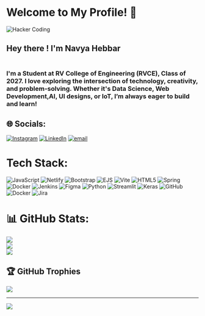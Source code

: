 # Welcome to My Profile! 🚀

![Hacker Coding](https://media.giphy.com/media/qgQUggAC3Pfv687qPC/giphy.gif)

## Hey there ! I'm Navya Hebbar
### <br>I'm a Student at RV College of Engineering (RVCE), Class of 2027. I love exploring the intersection of technology, creativity, and problem-solving. Whether it's Data Science, Web Development,AI, UI designs, or IoT, I’m always eager to build and learn!


## 🌐 Socials:
[![Instagram](https://img.shields.io/badge/Instagram-%23E4405F.svg?logo=Instagram&logoColor=white)](https://instagram.com/navya_hebbar3) [![LinkedIn](https://img.shields.io/badge/LinkedIn-%230077B5.svg?logo=linkedin&logoColor=white)](https://linkedin.com/in/navya-hebbar-8413bb325) [![email](https://img.shields.io/badge/Email-D14836?logo=gmail&logoColor=white)](mailto:navyahebbar032005@gmail.com) 

# Tech Stack:
![JavaScript](https://img.shields.io/badge/javascript-%23323330.svg?style=for-the-badge&logo=javascript&logoColor=%23F7DF1E) ![Netlify](https://img.shields.io/badge/netlify-%23000000.svg?style=for-the-badge&logo=netlify&logoColor=#00C7B7) ![Bootstrap](https://img.shields.io/badge/bootstrap-%238511FA.svg?style=for-the-badge&logo=bootstrap&logoColor=white) ![EJS](https://img.shields.io/badge/ejs-%23B4CA65.svg?style=for-the-badge&logo=ejs&logoColor=black) ![Vite](https://img.shields.io/badge/vite-%23646CFF.svg?style=for-the-badge&logo=vite&logoColor=white) ![HTML5](https://img.shields.io/badge/html5-%23E34F26.svg?style=for-the-badge&logo=html5&logoColor=white) ![Spring](https://img.shields.io/badge/spring-%236DB33F.svg?style=for-the-badge&logo=spring&logoColor=white) ![Docker](https://img.shields.io/badge/docker-%230db7ed.svg?style=for-the-badge&logo=docker&logoColor=white) ![Jenkins](https://img.shields.io/badge/jenkins-%232C5263.svg?style=for-the-badge&logo=jenkins&logoColor=white) ![Figma](https://img.shields.io/badge/figma-%23F24E1E.svg?style=for-the-badge&logo=figma&logoColor=white) ![Python](https://img.shields.io/badge/python-3670A0?style=for-the-badge&logo=python&logoColor=ffdd54) ![Streamlit](https://img.shields.io/badge/Streamlit-%23FE4B4B.svg?style=for-the-badge&logo=streamlit&logoColor=white) ![Keras](https://img.shields.io/badge/Keras-%23D00000.svg?style=for-the-badge&logo=Keras&logoColor=white) ![GitHub](https://img.shields.io/badge/github-%23121011.svg?style=for-the-badge&logo=github&logoColor=white) ![Docker](https://img.shields.io/badge/docker-%230db7ed.svg?style=for-the-badge&logo=docker&logoColor=white) ![Jira](https://img.shields.io/badge/jira-%230A0FFF.svg?style=for-the-badge&logo=jira&logoColor=white)
# 📊 GitHub Stats:
![](https://github-readme-stats.vercel.app/api?username=Navya-Hebbar&theme=dark&hide_border=false&include_all_commits=true&count_private=true)<br/>
![](https://nirzak-streak-stats.vercel.app/?user=Navya-Hebbar&theme=dark&hide_border=false)<br/>
![](https://github-readme-stats.vercel.app/api/top-langs/?username=Navya-Hebbar&theme=dark&hide_border=false&include_all_commits=true&count_private=true&layout=compact)

## 🏆 GitHub Trophies
![](https://github-profile-trophy.vercel.app/?username=Navya-Hebbar&theme=radical&no-frame=false&no-bg=true&margin-w=4)

---
[![](https://visitcount.itsvg.in/api?id=Navya-Hebbar&icon=0&color=0)](https://visitcount.itsvg.in)

<!-- Proudly created with GPRM ( https://gprm.itsvg.in ) -->
